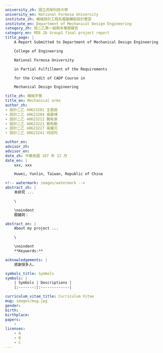 ```yaml
---
university_zh: 國立虎尾科技大學
university_en: National Formosa University
institute_zh: 機械設計工程系電腦輔助設計實習
institute_en: Department of Mechanical Design Engineering
category_zh: 設二乙第一組期末專題報告
category_en: MDE 2b Group1 final project report
title_page: |
    A Report Submitted to Department of Mechanical Design Engineering

    College of Engineering

    National Formosa University

    in Partial Fulfillment of the Requirements

    for the Credit of CADP Course in

    Mechanical Design Engineering

title_zh: 機械手臂
title_en: Mechanical arms
author_zh: 
- 設計二乙 40623201 王君庭
- 設計二乙 40623204 張晏晴
- 設計二乙 40623212 魏有泉
- 設計二乙 40623221 蔡和勳
- 設計二乙 40623227 張耀元
- 設計二乙 40623241 何冠均

author_en:
advisor_zh:
advisor_en:
date_zh: 中華民國 107 年 12 月
date_en: |
    xxx, xxx

    Huwei, Yunlin, Taiwan, Republic of China

<!-- watermark: images/watermark -->
abstract_zh: |
    本研究 ...

    \

    \noindent
    關鍵詞：

abstract_en: |
    About my project ...

    \

    \noindent
    **Keywords:**

acknowledgements: |
    感謝很多人。

symbols_title: Symbols
symbols: |
    | Symbols | Descriptions |
    |:-------:|:-------------|

curriculum_vitae_title: Curriculum Vitae
mug: images/mug.jpg
gender:
birth:
birthplace:
papers:
    -
licenses:
    - A
    - B
    - C
---
```

